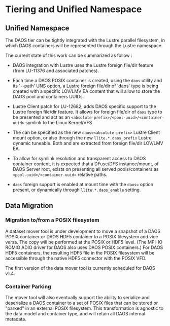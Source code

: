 # Tiering and Unified Namespace

## Unified Namespace

The DAOS tier can be tightly integrated with the Lustre parallel filesystem,
in which DAOS containers will be represented through the Lustre namespace.


The current state of this work can be summarized as follow :

-   DAOS integration with Lustre uses the Lustre foreign file/dir feature
    (from LU-11376 and associated patches).

-   Each time a DAOS POSIX container is created, using the `daos` utility and its
    '--path' UNS option, a Lustre foreign file/dir of 'daos' type is being
    created with a specific LOV/LMV EA content that will allow to store the
    DAOS pool and containers UUIDs.

-   Lustre Client patch for LU-12682, adds DAOS specific support to the Lustre
    foreign file/dir feature. It allows for foreign file/dir of `daos` type
    to be presented and act as an `<absolute-prefix>/<pool-uuid>/<container-uuid>`
    symlink to the Linux Kernel/VFS.

-   The <absolute-prefix> can be specified as the new `daos=<absolute-prefix>`
    Lustre Client mount option, or also through the new `llite.*.daos_prefix`
    Lustre dynamic tuneable. Both <pool-uuid> and <container-uuid> are
    extracted from foreign file/dir LOV/LMV EA.

-   To allow for symlink resolution and transparent access to DAOS
    container content, it is expected that a DFuse/DFS instance/mount, of
    DAOS Server root, exists on <absolute-prefix> presenting all served
    pools/containers as `<pool-uuid>/<container-uuid>` relative paths.

-   `daos` foreign support is enabled at mount time with the `daos=` option
    present, or dynamically through `llite.*.daos_enable` setting.

## Data Migration

### Migration to/from a POSIX filesystem

A dataset mover tool is under development to move a snapshot of a DAOS POSIX
container or DAOS HDF5 container to a POSIX filesystem and vice versa.
The copy will be performed at the POSIX or HDF5 level.
(The MPI-IO ROMIO ADIO driver for DAOS also uses DAOS POSIX containers.)
For DAOS HDF5 containers, the resulting HDF5 file in the POSIX filesystem
will be accessible through the native HDF5 connector with the POSIX VFD.

The first version of the data mover tool is currently scheduled for DAOS v1.4.

### Container Parking

The mover tool will also eventually support the ability to serialize and
deserialize a DAOS container to a set of POSIX files that can be stored or
"parked" in an external POSIX filesystem. This transformation is agnostic to the
data model and container type, and will retain all DAOS internal metadata.
